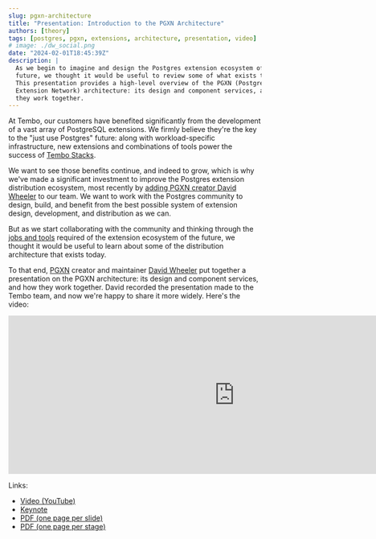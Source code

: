 ```yaml
---
slug: pgxn-architecture
title: "Presentation: Introduction to the PGXN Architecture"
authors: [theory]
tags: [postgres, pgxn, extensions, architecture, presentation, video]
# image: ./dw_social.png
date: "2024-02-01T18:45:39Z"
description: |
  As we begin to imagine and design the Postgres extension ecosystem of the
  future, we thought it would be useful to review some of what exists today.
  This presentation provides a high-level overview of the PGXN (PostgreSQL
  Extension Network) architecture: its design and component services, and how
  they work together.
---
```


At Tembo, our customers have benefited significantly from the development of a
vast array of PostgreSQL extensions. We firmly believe they're the key to the
"just use Postgres" future: along with workload-specific infrastructure, new
extensions and combinations of tools power the success of [Tembo Stacks].

We want to see those benefits continue, and indeed to grow, which is why we've
made a significant investment to improve the Postgres extension distribution
ecosystem, most recently by [adding PGXN creator David Wheeler] to our team. We
want to work with the Postgres community to design, build, and benefit from the
best possible system of extension design, development, and distribution as we
can.

But as we start collaborating with the community and thinking through the [jobs
and tools] required of the extension ecosystem of the future, we thought it
would be useful to learn about some of the distribution architecture that exists
today.

To that end, [PGXN] creator and maintainer [David Wheeler] put together a
presentation on the PGXN architecture: its design and component services, and
how they work together. David recorded the presentation made to the Tembo team,
and now we're happy to share it more widely. Here's the video:

<div style={{ position: 'relative', width: '100%', paddingBottom: '56.25%', marginBottom: '5%'}}>
  <iframe 
    style={{ position: 'absolute', top:'10px', width: '100%', height: '100%' }}
    width="900" 
    height="315" 
    src="https://www.youtube.com/embed/sjZPA3HA_q8"
    title="YouTube video player" 
    frameBorder="0" 
    allow="accelerometer; autoplay; clipboard-write; encrypted-media; gyroscope; picture-in-picture" 
    allowFullScreen>
  </iframe>
</div>

Links:

*   [Video (YouTube)](https://www.youtube.com/watch?v=sjZPA3HA_q8)
*   [Keynote](pgxn-architecture.key "“PGXN Architecture” Keynote deck")
*   [PDF (one page per slide)](pgxn-architecture.pdf)
*   [PDF (one page per stage)](pgxn-architecture-stages.pdf)

[Tembo Stacks]: https://tembo.io/docs/category/tembo-stacks
[adding PGXN creator David Wheeler]: /blog/2024-01-22-welcoming-pgxn-creator-david-wheeler/index.md
 "PGXN creator David Wheeler joins Tembo to strengthen PostgreSQL extension ecosystem"
[jobs and tools]: https://gist.github.com/theory/898c8802937ad8361ccbcc313054c29d
  "Extension Ecosystem: Jobs and Tools"
[David Wheeler]: https://justatheory.com "Just a Theory"
[PGXN]: https://pgxn.org "PGXN — PostgreSQL Extension Network"
